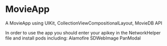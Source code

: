 # MovieApp
A MovieApp using UIKit, CollectionViewCompositionalLayout, MovieDB API

In order to use the app you should enter your apikey in the NetworkHelper file and install pods including:
Alamofire
SDWebImage
PanModal
